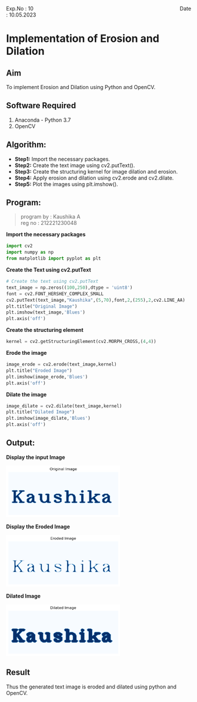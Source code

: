 Exp.No : 10 
&emsp;
&emsp;
&emsp;
&emsp;
&emsp;
&emsp;
&emsp;
&emsp;
&emsp;
&emsp;
&emsp;
&emsp;
&emsp;
&emsp;
&emsp;
&emsp;
&emsp;
&emsp;
&emsp;
&emsp;
&emsp;
&emsp;
Date : 10.05.2023 
<br>
# Implementation of Erosion and Dilation
## Aim
To implement Erosion and Dilation using Python and OpenCV.
## Software Required
1. Anaconda - Python 3.7
2. OpenCV
## Algorithm:
- **Step1:** Import the necessary packages.
- **Step2:** Create the text image using cv2.putText().
- **Step3:** Create the structuring kernel for image dilation and erosion.
- **Step4:** Apply erosion and dilation using cv2.erode and cv2.dilate.
- **Step5:** Plot the images using plt.imshow().

## Program:
> program by : Kaushika A <br>
> reg no : 212221230048

**Import the necessary packages**
``` Python
import cv2
import numpy as np
from matplotlib import pyplot as plt
```
**Create the Text using cv2.putText**
```python
# Create the text using cv2.putText
text_image = np.zeros((100,250),dtype = 'uint8')
font = cv2.FONT_HERSHEY_COMPLEX_SMALL
cv2.putText(text_image,"Kaushika",(5,70),font,2,(255),2,cv2.LINE_AA) 
plt.title("Original Image")
plt.imshow(text_image,'Blues')
plt.axis('off')
```
**Create the structuring element**
```python
kernel = cv2.getStructuringElement(cv2.MORPH_CROSS,(4,4))
```
**Erode the image**
```python
image_erode = cv2.erode(text_image,kernel)
plt.title("Eroded Image")
plt.imshow(image_erode,'Blues')
plt.axis('off')
```
**Dilate the image**
```python
image_dilate = cv2.dilate(text_image,kernel)
plt.title("Dilated Image")
plt.imshow(image_dilate,'Blues')
plt.axis('off')
```
## Output:

**Display the input Image**

<img src="https://github.com/Kaushika-Anandh/Implementation-of-Erosion-and-Dilation/blob/main/1.png" width="310" height="140">

**Display the Eroded Image**

<img src="https://github.com/Kaushika-Anandh/Implementation-of-Erosion-and-Dilation/blob/main/2.png" width="310" height="140">

**Dilated Image**

<img src="https://github.com/Kaushika-Anandh/Implementation-of-Erosion-and-Dilation/blob/main/3.png" width="310" height="140">

## Result
Thus the generated text image is eroded and dilated using python and OpenCV.
